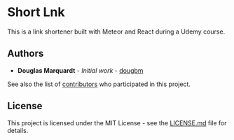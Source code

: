 # Short Lnk

This is a link shortener built with Meteor and React during a Udemy course.

## Authors

* **Douglas Marquardt** - *Initial work* - [dougbm](https://github.com/dougbm)

See also the list of [contributors](https://github.com/your/project/contributors) who participated in this project.

## License

This project is licensed under the MIT License - see the [LICENSE.md](LICENSE.md) file for details.
